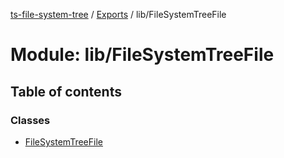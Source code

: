 [ts-file-system-tree](../README.md) / [Exports](../modules.md) / lib/FileSystemTreeFile

# Module: lib/FileSystemTreeFile

## Table of contents

### Classes

- [FileSystemTreeFile](../classes/lib_FileSystemTreeFile.FileSystemTreeFile.md)
